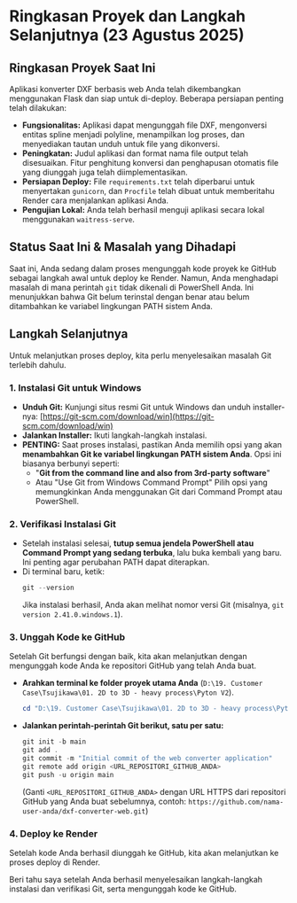 # Ringkasan Proyek dan Langkah Selanjutnya (23 Agustus 2025)

## Ringkasan Proyek Saat Ini

Aplikasi konverter DXF berbasis web Anda telah dikembangkan menggunakan Flask dan siap untuk di-deploy. Beberapa persiapan penting telah dilakukan:

*   **Fungsionalitas:** Aplikasi dapat mengunggah file DXF, mengonversi entitas spline menjadi polyline, menampilkan log proses, dan menyediakan tautan unduh untuk file yang dikonversi.
*   **Peningkatan:** Judul aplikasi dan format nama file output telah disesuaikan. Fitur penghitung konversi dan penghapusan otomatis file yang diunggah juga telah diimplementasikan.
*   **Persiapan Deploy:** File `requirements.txt` telah diperbarui untuk menyertakan `gunicorn`, dan `Procfile` telah dibuat untuk memberitahu Render cara menjalankan aplikasi Anda.
*   **Pengujian Lokal:** Anda telah berhasil menguji aplikasi secara lokal menggunakan `waitress-serve`.

## Status Saat Ini & Masalah yang Dihadapi

Saat ini, Anda sedang dalam proses mengunggah kode proyek ke GitHub sebagai langkah awal untuk deploy ke Render. Namun, Anda menghadapi masalah di mana perintah `git` tidak dikenali di PowerShell Anda. Ini menunjukkan bahwa Git belum terinstal dengan benar atau belum ditambahkan ke variabel lingkungan PATH sistem Anda.

## Langkah Selanjutnya

Untuk melanjutkan proses deploy, kita perlu menyelesaikan masalah Git terlebih dahulu.

### 1. Instalasi Git untuk Windows

*   **Unduh Git:** Kunjungi situs resmi Git untuk Windows dan unduh installer-nya:
    [https://git-scm.com/download/win](https://git-scm.com/download/win)
*   **Jalankan Installer:** Ikuti langkah-langkah instalasi.
*   **PENTING:** Saat proses instalasi, pastikan Anda memilih opsi yang akan **menambahkan Git ke variabel lingkungan PATH sistem Anda**. Opsi ini biasanya berbunyi seperti:
    *   "**Git from the command line and also from 3rd-party software**"
    *   Atau "Use Git from Windows Command Prompt"
    Pilih opsi yang memungkinkan Anda menggunakan Git dari Command Prompt atau PowerShell.

### 2. Verifikasi Instalasi Git

*   Setelah instalasi selesai, **tutup semua jendela PowerShell atau Command Prompt yang sedang terbuka**, lalu buka kembali yang baru. Ini penting agar perubahan PATH dapat diterapkan.
*   Di terminal baru, ketik:
    ```powershell
    git --version
    ```
    Jika instalasi berhasil, Anda akan melihat nomor versi Git (misalnya, `git version 2.41.0.windows.1`).

### 3. Unggah Kode ke GitHub

Setelah Git berfungsi dengan baik, kita akan melanjutkan dengan mengunggah kode Anda ke repositori GitHub yang telah Anda buat.

*   **Arahkan terminal ke folder proyek utama Anda** (`D:\19. Customer Case\Tsujikawa\01. 2D to 3D - heavy process\Pyton V2`).
    ```powershell
    cd "D:\19. Customer Case\Tsujikawa\01. 2D to 3D - heavy process\Pyton V2"
    ```
*   **Jalankan perintah-perintah Git berikut, satu per satu:**
    ```powershell
    git init -b main
    git add .
    git commit -m "Initial commit of the web converter application"
    git remote add origin <URL_REPOSITORI_GITHUB_ANDA>
    git push -u origin main
    ```
    (Ganti `<URL_REPOSITORI_GITHUB_ANDA>` dengan URL HTTPS dari repositori GitHub yang Anda buat sebelumnya, contoh: `https://github.com/nama-user-anda/dxf-converter-web.git`)

### 4. Deploy ke Render

Setelah kode Anda berhasil diunggah ke GitHub, kita akan melanjutkan ke proses deploy di Render.

Beri tahu saya setelah Anda berhasil menyelesaikan langkah-langkah instalasi dan verifikasi Git, serta mengunggah kode ke GitHub.